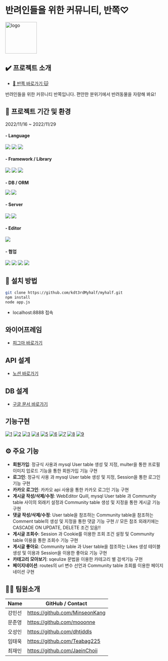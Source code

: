 # 반려인들을 위한 커뮤니티, 반쪽♡
<a href="https://imgbb.com/"><img src="https://i.ibb.co/gVQ0mZH/logo.png" alt="logo" border="0" width="100"></a>


## ✔️ 프로젝트 소개
* [🐶 반쪽 바로가기 🐱](http://118.67.142.45:8888/)

반려인들을 위한 커뮤니티 반쪽입니다. 편안한 분위기에서 반려동물을 자랑해 봐요!


## 📆 프로젝트 기간 및 환경
2022/11/16 ~ 2022/11/29<br/>
<h4>- Language</h4>
<p float="left">
<img src="https://img.shields.io/badge/html5-E34F26?style=for-the-badge&logo=html5&logoColor=white">
<img src="https://img.shields.io/badge/CSS-1572B6?style=for-the-badge&logo=CSS&logoColor=white">
<img src="https://img.shields.io/badge/JavaScript-F7DF1E?style=for-the-badge&logo=JavaScript&logoColor=white">
</p>

<h4>- Framework / Library</h4>
<p float="left">
<img src="https://img.shields.io/badge/Node.js-339933?style=for-the-badge&logo=nodedotjs&logoColor=white">
<img src="https://img.shields.io/badge/jquery-%230769AD.svg?style=for-the-badge&logo=jquery&logoColor=white">
<img src="https://img.shields.io/badge/bootstrap-%23563D7C.svg?style=for-the-badge&logo=bootstrap&logoColor=white">
</p>

<h4> - DB / ORM
<p float="left">
<img src="https://img.shields.io/badge/MySQL-005C84?style=for-the-badge&logo=mysql&logoColor=white">
<img src="https://img.shields.io/badge/Sequelize-52B0E7?style=for-the-badge&logo=Sequelize&logoColor=white">
</p>

<h4>- Server<h4>
<p float="left">
<img src="https://img.shields.io/badge/NAVER-03C75A?style=for-the-badge&logo=NAVER&logoColor=FFFFFF">
<img src="https://img.shields.io/badge/Express.js-000000?style=for-the-badge&logo=express&logoColor=white">
</p>

<h4>- Editor</h4>
<p float="left">
<img src="https://img.shields.io/badge/VSCode-0078D4?style=for-the-badge&logo=visual%20studio%20code&logoColor=white">
</p>

<h4>- 협업</h4>
<p float="left">
<img src="https://img.shields.io/badge/github-%23121011.svg?style=for-the-badge&logo=github&logoColor=white">
<img src="https://img.shields.io/badge/git-F05032?style=for-the-badge&logo=git&logoColor=white">
<img src="https://img.shields.io/badge/Figma-F24E1E?style=for-the-badge&logo=figma&logoColor=white">
<img src="https://img.shields.io/badge/Slack-4A154B?style=for-the-badge&logo=slack&logoColor=white">
</p>

## 📌 설치 방법
```bash
git clone https://github.com/kdt3rdMyhalf/myhalf.git    
npm install        
node app.js    
```
- localhost:8888 접속

## 와이어프레임
* [피그마 바로가기](https://www.figma.com/file/NbS5EkDU4qstReHy6DNPcH/kdt3rd-%EB%B0%98%EC%AA%BD?node-id=105%3A99&t=x0YO4VpBEcKiLYnE-0</details>
)

## API 설계
* [노션 바로가기](https://www.notion.so/API-cdbc942835c740b8a9562acc1c3ca33c)

## DB 설계
* [구글 문서 바로가기](https://docs.google.com/document/d/1j0UiyXMxIIHUVO5oTggXwkXNKa_D6jp0McmH5kPJtVg/edit)

## 기능구현
<a href="https://ibb.co/N1S0ZgK"><img src="https://i.ibb.co/jVRCg9D/1.png" alt="1" border="0"></a>
<a href="https://ibb.co/71ND51V"><img src="https://i.ibb.co/gRF8pRw/2.png" alt="2" border="0"></a>
<a href="https://ibb.co/Ms5MRjZ"><img src="https://i.ibb.co/s2JyFDb/3.png" alt="3" border="0"></a>
<a href="https://ibb.co/xMwWG5J"><img src="https://i.ibb.co/Bgvbjsq/4.png" alt="4" border="0"></a>
<a href="https://ibb.co/mRbrd7r"><img src="https://i.ibb.co/grmbQCb/5.png" alt="5" border="0"></a>
<a href="https://ibb.co/RyPpbjD"><img src="https://i.ibb.co/xHGSLF7/6.png" alt="6" border="0"></a>
<a href="https://ibb.co/kQ3kVyb"><img src="https://i.ibb.co/V2Hr0Nn/7.png" alt="7" border="0"></a>
<a href="https://ibb.co/RQkChJD"><img src="https://i.ibb.co/p4B3WkL/8.png" alt="8" border="0"></a>
<a href="https://ibb.co/HgjMqzz"><img src="https://i.ibb.co/tC9NDss/9.png" alt="9" border="0"></a>


## ⚙ 주요 기능
- **회원가입**: 정규식 사용과 mysql User table 생성 및 지정, multer을 통한 프로필 이미지 업로드 기능을 통한 회원가입 기능 구현
- **로그인**: 정규식 사용 과 mysql User table 생성 및 지정, Session을 통한 로그인 기능 구현
- **카카오 로그인**: 카카오 api 사용을 통한 카카오 로그인 기능 구현
- **게시글 작성/삭제/수정**: WebEditor Quill, mysql User table 과 Community table 사이의 외래키 설정과 Community table 생성 및 지정을 통한 게시글 기능 구현
- **댓글 작성/삭제/수정**: User table을 참조하는 Community table을 참조하는 Comment table의 생성 및 지정을 통한 댓글 기능 구현 // 모든 참조 외래키에는 CASCADE ON UPDATE, DELETE 조건 있음!!
- **게시글 조회수**: Session 과 Cookie를 이용한 조회 조건 설정 및 Community table 이용을 통한 조회수 기능 구현
- **게시글 좋아요**: Community table 과 User table을 참조하는 Likes 생성 테이블 생성 및 이용과 Session을 이용한 좋아요 기능 구현
- **카테고리 모아보기**: sqeulize 문법을 이용한 카테고리 별 검색기능 구현
- **페이지네이션**: routes의 url 변수 선언과 Community table 조회를 이용한 페이지네이션 구현
  
## 👨‍💻 팀원소개
| Name                 | GitHub / Contact                          
| -------------------- | --------------------------------------   
| 강민선             |  https://github.com/MinseonKang             
| 문준영               | https://github.com/mooonne              
| 오성인              | https://github.com/dhtjddls                
| 임태욱               | https://github.com/Teabag225                 
| 최재인                | https://github.com/JaeinChoii                 




